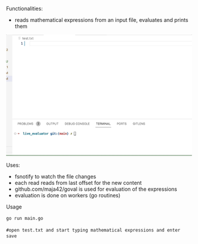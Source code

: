 Functionalities:
- reads mathematical expressions from an input file, evaluates and prints them

![screen cast](live_evaluator.gif)

Uses:
- fsnotify to watch the file changes
- each read reads from last offset for the new content
- github.com/maja42/goval is used for evaluation of the expressions
- evaluation is done on workers (go routines)


Usage
```
go run main.go

#open test.txt and start typing mathematical expressions and enter save
```